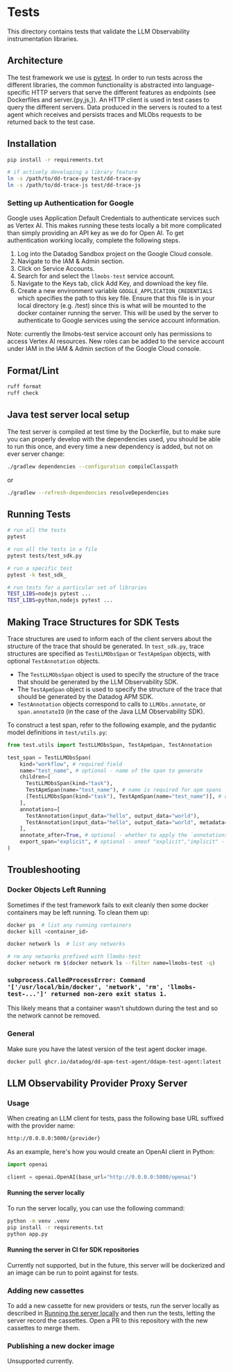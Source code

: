 # Tests

This directory contains tests that validate the LLM Observability instrumentation libraries.


## Architecture

The test framework we use is [pytest](https://docs.pytest.org/en/stable/). In order to run tests across the different
libraries, the common functionality is abstracted into language-specific HTTP servers that serve the different
features as endpoints (see Dockerfiles and server.{py,js,}). An HTTP client is used in test cases to query the
different servers. Data produced in the servers is routed to a test agent which receives and persists traces and MLObs
requests to be returned back to the test case.

## Installation

```bash
pip install -r requirements.txt

# if actively developing a library feature
ln -s /path/to/dd-trace-py test/dd-trace-py
ln -s /path/to/dd-trace-js test/dd-trace-js
```

### Setting up Authentication for Google 

Google uses Application Default Credentials to authenticate services such as Vertex AI. This makes running these tests locally a bit more complicated than simply providing an API key as we do for Open AI. To get authentication working locally, complete the following steps.

1. Log into the Datadog Sandbox project on the Google Cloud console.
2. Navigate to the IAM & Admin section.
3. Click on Service Accounts.
4. Search for and select the `llmobs-test` service account.
5. Navigate to the Keys tab, click Add Key, and download the key file. 
6. Create a new environment variable `GOOGLE_APPLICATION_CREDENTIALS` which specifies the path to this key file. Ensure that this file is in your local directory (e.g. /test) since this is what will be mounted to the docker container running the server. This will be used by the server to authenticate to Google services using the service account information.

Note: currently the llmobs-test service account only has permissions to access Vertex AI resources. New roles can be added to the service account under IAM in the IAM & Admin section of the Google Cloud console.

## Format/Lint

```bash
ruff format
ruff check
```

## Java test server local setup

The test server is compiled at test time by the Dockerfile, but to make sure you can properly develop with the dependencies used, you should be able to run this once, and every time a new dependency is added, but not on ever server change:

```bash
./gradlew dependencies --configuration compileClasspath
```

or

```bash
./gradlew --refresh-dependencies resolveDependencies
```

## Running Tests

```bash
# run all the tests
pytest

# run all the tests in a file
pytest tests/test_sdk.py

# run a specific test
pytest -k test_sdk_

# run tests for a particular set of libraries
TEST_LIBS=nodejs pytest ...
TEST_LIBS=python,nodejs pytest ...
```

## Making Trace Structures for SDK Tests

Trace structures are used to inform each of the client servers about the structure of the trace that should be generated. In `test_sdk.py`, trace structures are specified as `TestLLMObsSpan` or `TestApmSpan` objects, with optional `TestAnnotation` objects.

- The `TestLLMObsSpan` object is used to specify the structure of the trace that should be generated by the LLM Observability SDK.
- The `TestApmSpan` object is used to specify the structure of the trace that should be generated by the Datadog APM SDK.
- `TestAnnotation` objects correspond to calls to `LLMObs.annotate`, or `span.annotateIO` (in the case of the Java LLM Observability SDK).

To construct a test span, refer to the following example, and the pydantic model definitions in `test/utils.py`:

```python
from test.utils import TestLLMObsSpan, TestApmSpan, TestAnnotation

test_span = TestLLMObsSpan(
    kind="workflow", # required field
    name="test_name", # optional - name of the span to generate
    children=[
      TestLLMObsSpan(kind="task"),
      TestApmSpan(name="test_name"), # name is required for apm spans
      [TestLLMObsSpan(kind="task"), TestApmSpan(name="test_name")], # children can be a list of spans that are run in parallel
    ],
    annotations=[
      TestAnnotation(input_data="hello", output_data="world"),
      TestAnnotation(input_data="hello", output_data="world", metadata={"hello": "world"}),
    ],
    annotate_after=True, # optional - whether to apply the `annotations` after the span is finished or during its execution
    export_span="explicit", # optional - oneof "explicit","implicit" - if this field is present, the span will be exported. explicit means the span will be specified directly in being exported, implicit means the SDK will determine the current span and export that. if not present, the span will not be exported.
)
```

## Troubleshooting

### Docker Objects Left Running

Sometimes if the test framework fails to exit cleanly then some docker containers may be left running. To clean them up:

```bash
docker ps  # list any running containers
docker kill <container_id>
```


```bash
docker network ls  # list any networks

# rm any networks prefixed with llmobs-test
docker network rm $(docker network ls --filter name=llmobs-test -q)
```


### `subprocess.CalledProcessError: Command '['/usr/local/bin/docker', 'network', 'rm', 'llmobs-test-...']' returned non-zero exit status 1.`

This likely means that a container wasn't shutdown during the test and so the network cannot be removed.

### General

Make sure you have the latest version of the test agent docker image.
```bash
docker pull ghcr.io/datadog/dd-apm-test-agent/ddapm-test-agent:latest
```

## LLM Observability Provider Proxy Server

### Usage

When creating an LLM client for tests, pass the following base URL suffixed with the provider name:

```bash
http://0.0.0.0:5000/{provider}
```

As an example, here's how you would create an OpenAI client in Python:

```python
import openai

client = openai.OpenAI(base_url="http://0.0.0.0:5000/openai")
```

#### Running the server locally

To run the server locally, you can use the following command:

```bash
python -m venv .venv
pip install -r requirements.txt
python app.py
```

#### Running the server in CI for SDK repositories

Currently not supported, but in the future, this server will be dockerized and an image can be run to point against for tests.

### Adding new cassettes

To add a new cassette for new providers or tests, run the server locally as described in [Running the server locally](#running-the-server-locally) and then run the tests, letting the server record the cassettes. Open a PR to this repository with the new cassettes to merge them.

### Publishing a new docker image

Unsupported currently.
